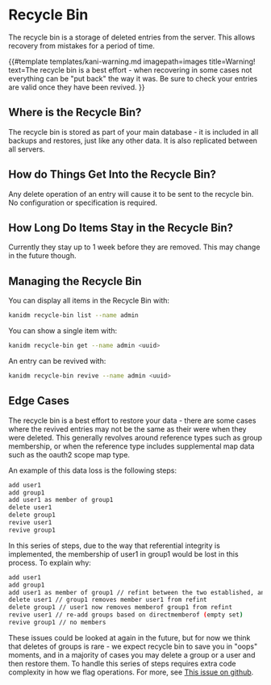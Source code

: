 # Recycle Bin

The recycle bin is a storage of deleted entries from the server. This allows recovery from mistakes
for a period of time.

<!-- deno-fmt-ignore-start -->

{{#template templates/kani-warning.md
imagepath=images
title=Warning!
text=The recycle bin is a best effort - when recovering in some cases not everything can be "put back" the way it was. Be sure to check your entries are valid once they have been revived.
}}

<!-- deno-fmt-ignore-end -->

## Where is the Recycle Bin?

The recycle bin is stored as part of your main database - it is included in all backups and
restores, just like any other data. It is also replicated between all servers.

## How do Things Get Into the Recycle Bin?

Any delete operation of an entry will cause it to be sent to the recycle bin. No configuration or
specification is required.

## How Long Do Items Stay in the Recycle Bin?

Currently they stay up to 1 week before they are removed. This may change in the future though.

## Managing the Recycle Bin

You can display all items in the Recycle Bin with:

```bash
kanidm recycle-bin list --name admin
```

You can show a single item with:

```bash
kanidm recycle-bin get --name admin <uuid>
```

An entry can be revived with:

```bash
kanidm recycle-bin revive --name admin <uuid>
```

## Edge Cases

The recycle bin is a best effort to restore your data - there are some cases where the revived
entries may not be the same as their were when they were deleted. This generally revolves around
reference types such as group membership, or when the reference type includes supplemental map data
such as the oauth2 scope map type.

An example of this data loss is the following steps:

```bash
add user1
add group1
add user1 as member of group1
delete user1
delete group1
revive user1
revive group1
```

In this series of steps, due to the way that referential integrity is implemented, the membership of
user1 in group1 would be lost in this process. To explain why:

```bash
add user1
add group1
add user1 as member of group1 // refint between the two established, and memberof added
delete user1 // group1 removes member user1 from refint
delete group1 // user1 now removes memberof group1 from refint
revive user1 // re-add groups based on directmemberof (empty set)
revive group1 // no members
```

These issues could be looked at again in the future, but for now we think that deletes of groups is
rare - we expect recycle bin to save you in "oops" moments, and in a majority of cases you may
delete a group or a user and then restore them. To handle this series of steps requires extra code
complexity in how we flag operations. For more, see
[This issue on github](https://github.com/kanidm/kanidm/issues/177).
